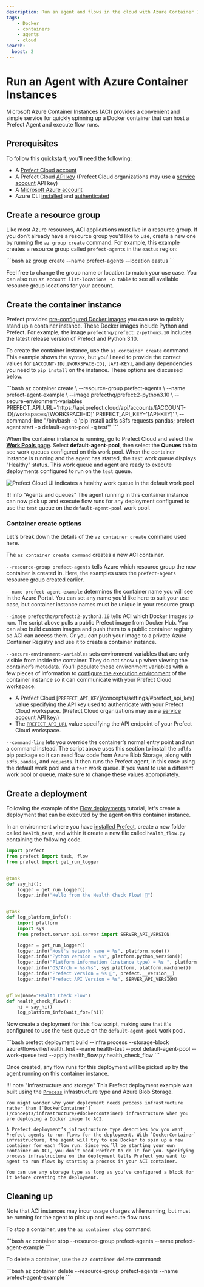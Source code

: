 ```yaml
---
description: Run an agent and flows in the cloud with Azure Container Instances.
tags:
    - Docker
    - containers
    - agents
    - cloud
search:
  boost: 2
---
```


# Run an Agent with Azure Container Instances

Microsoft Azure Container Instances (ACI) provides a convenient and simple service for quickly spinning up a Docker container that can host a Prefect Agent and execute flow runs.

## Prerequisites

To follow this quickstart, you'll need the following:

- A [Prefect Cloud account](/ui/cloud-quickstart/)
- A Prefect Cloud [API key](/ui/cloud-api-keys/) (Prefect Cloud organizations may use a [service account](/ui/service-accounts/) API key)
- A [Microsoft Azure account](https://portal.azure.com/)
- Azure CLI [installed](https://learn.microsoft.com/en-us/cli/azure/install-azure-cli) and [authenticated](https://learn.microsoft.com/en-us/cli/azure/authenticate-azure-cli)

## Create a resource group

Like most Azure resources, ACI applications must live in a resource group. If you don’t already have a resource group you’d like to use, create a new one by running the `az group create` command. For example, this example creates a resource group called `prefect-agents` in the `eastus` region:

<div class='terminal'>
```bash
az group create --name prefect-agents --location eastus
```
</div>

Feel free to change the group name or location to match your use case. You can also run `az account list-locations -o table` to see all available resource group locations for your account.

## Create the container instance

Prefect provides [pre-configured Docker images](/concepts/infrastructure/#docker-images) you can use to quickly stand up a container instance. These Docker images include Python and Prefect. For example, the image `prefecthq/prefect:2-python3.10` includes the latest release version of Prefect and Python 3.10.

To create the container instance, use the `az container create` command. This example shows the syntax, but you'll need to provide the correct values for `[ACCOUNT-ID]`,`[WORKSPACE-ID]`, `[API-KEY]`, and any dependencies you need to `pip install` on the instance. These options are discussed below.

<div class='terminal'>
```bash
az container create \
--resource-group prefect-agents \
--name prefect-agent-example \
--image prefecthq/prefect:2-python3.10 \
--secure-environment-variables PREFECT_API_URL='https://api.prefect.cloud/api/accounts/[ACCOUNT-ID]/workspaces/[WORKSPACE-ID]' PREFECT_API_KEY='[API-KEY]' \
--command-line "/bin/bash -c 'pip install adlfs s3fs requests pandas; prefect agent start -p default-agent-pool -q test'"
```
</div>

When the container instance is running, go to Prefect Cloud and select the [**Work Pools** page](/ui/work-pools/). Select **default-agent-pool**, then select the **Queues** tab to see work queues configured on this work pool. When the container instance is running and the agent has started, the `test` work queue displays "Healthy" status. This work queue and agent are ready to execute deployments configured to run on the `test` queue.

![Prefect Cloud UI indicates a healthy work queue in the default work pool](/img/ui/healthy-work-queue.png)

!!! info "Agents and queues"
    The agent running in this container instance can now pick up and execute flow runs for any deployment configured to use the `test` queue on the `default-agent-pool` work pool.

### Container create options

Let's break down the details of the `az container create` command used here. 

The `az container create command` creates a new ACI container.

`--resource-group prefect-agents` tells Azure which resource group the new container is created in. Here, the examples uses the `prefect-agents` resource group created earlier.

`--name prefect-agent-example` determines the container name you will see in the Azure Portal. You can set any name you’d like here to suit your use case, but container instance names must be unique in your resource group.

`--image prefecthq/prefect:2-python3.10` tells ACI which Docker images to run. The script above pulls a public Prefect image from Docker Hub.
You can also build custom images and push them to a public container registry so ACI can access them. Or you can push your image to a private Azure Container Registry and use it to create a container instance.

`--secure-environment-variables` sets environment variables that are only visible from inside the container. They do not show up when viewing the container’s metadata. You'll populate these environment variables with a few pieces of information to [configure the execution environment](/ui/cloud-local-environment/#manually-configure-prefect-api-settings) of the container instance so it can communicate with your Prefect Cloud workspace:

- A Prefect Cloud [`PREFECT_API_KEY`]/concepts/settings/#prefect_api_key) value specifying the API key used to authenticate with your Prefect Cloud workspace. (Prefect Cloud organizations may use a [service account](/ui/service-accounts/) API key.)
- The [`PREFECT_API_URL`](/concepts/settings/#prefect_api_url) value specifying the API endpoint of your Prefect Cloud workspace.

`--command-line` lets you override the container’s normal entry point and run a command instead. The script above uses this section to install the `adlfs` pip package so it can read flow code from Azure Blob Storage, along with `s3fs`, `pandas`, and `requests`. It then runs the Prefect agent, in this case using the default work pool and a `test` work queue. If you want to use a different work pool or queue, make sure to change these values appropriately.

## Create a deployment

Following the example of the [Flow deployments](/tutorial/deployments/) tutorial, let's create a deployment that can be executed by the agent on this container instance.

In an environment where you have [installed Prefect](/getting-started/installation/), create a new folder called `health_test`, and within it create a new file called `health_flow.py` containing the following code.


```python
import prefect
from prefect import task, flow
from prefect import get_run_logger


@task
def say_hi():
    logger = get_run_logger()
    logger.info("Hello from the Health Check Flow! 👋")


@task
def log_platform_info():
    import platform
    import sys
    from prefect.server.api.server import SERVER_API_VERSION

    logger = get_run_logger()
    logger.info("Host's network name = %s", platform.node())
    logger.info("Python version = %s", platform.python_version())
    logger.info("Platform information (instance type) = %s ", platform.platform())
    logger.info("OS/Arch = %s/%s", sys.platform, platform.machine())
    logger.info("Prefect Version = %s 🚀", prefect.__version__)
    logger.info("Prefect API Version = %s", SERVER_API_VERSION)


@flow(name="Health Check Flow")
def health_check_flow():
    hi = say_hi()
    log_platform_info(wait_for=[hi])
```

Now create a deployment for this flow script, making sure that it's configured to use the `test` queue on the `default-agent-pool` work pool.

<div class='terminal'>
```bash
prefect deployment build --infra process --storage-block azure/flowsville/health_test --name health-test --pool default-agent-pool --work-queue test --apply health_flow.py:health_check_flow
```
</div>

Once created, any flow runs for this deployment will be picked up by the agent running on this container instance.

!!! note "Infrastructure and storage"
    This Prefect deployment example was built using the [`Process`](/concepts/infrastructure/#process) infrastructure type and Azure Blob Storage. 

    You might wonder why your deployment needs process infrastructure rather than [`DockerContainer`](/concepts/infrastructure/#dockercontainer) infrastructure when you are deploying a Docker image to ACI.

    A Prefect deployment’s infrastructure type describes how you want Prefect agents to run flows for the deployment. With `DockerContainer` infrastructure, the agent will try to use Docker to spin up a new container for each flow run. Since you’ll be starting your own container on ACI, you don’t need Prefect to do it for you. Specifying process infrastructure on the deployment tells Prefect you want to agent to run flows by starting a process in your ACI container.

    You can use any storage type as long as you've configured a block for it before creating the deployment.

## Cleaning up

Note that ACI instances may incur usage charges while running, but must be running for the agent to pick up and execute flow runs.

To stop a container, use the `az container stop` command:

<div class='terminal'>
```bash
az container stop --resource-group prefect-agents --name prefect-agent-example
```
</div>

To delete a container, use the `az container delete` command:

<div class='terminal'>
```bash
az container delete --resource-group prefect-agents --name prefect-agent-example
```
</div>